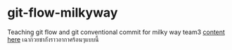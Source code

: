 # git-flow-milkyway
Teaching git flow and git conventional commit for milky way team3 [content here](https://github.com/boytur/git-flow-milkyway/wiki)
เฉาก๊วยชากังราวอากาศร้อนๆแบบนี้